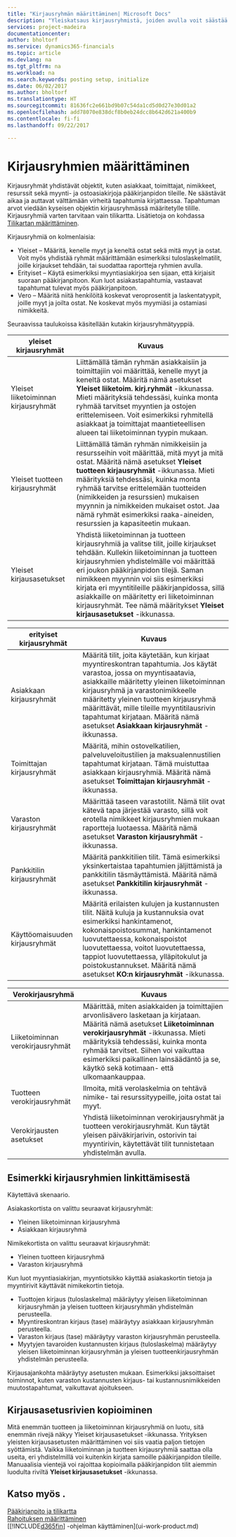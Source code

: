 ```yaml
---
title: "Kirjausryhmän määrittäminen| Microsoft Docs"
description: "Yleiskatsaus kirjausryhmistä, joiden avulla voit säästää aikaa ja välttää virheitä tapahtumia kirjattaessa."
services: project-madeira
documentationcenter: 
author: bholtorf
ms.service: dynamics365-financials
ms.topic: article
ms.devlang: na
ms.tgt_pltfrm: na
ms.workload: na
ms.search.keywords: posting setup, initialize
ms.date: 06/02/2017
ms.author: bholtorf
ms.translationtype: HT
ms.sourcegitcommit: 81636fc2e661bd9b07c54da1cd5d0d27e30d01a2
ms.openlocfilehash: add78070e838dcf8b0eb24dcc8b642d621a400b9
ms.contentlocale: fi-fi
ms.lasthandoff: 09/22/2017

---
```

# <a name="setting-up-posting-groups"></a>Kirjausryhmien määrittäminen
Kirjausryhmät yhdistävät objektit, kuten asiakkaat, toimittajat, nimikkeet, resurssit sekä myynti- ja ostoasiakirjoja pääkirjanpidon tileille. Ne säästävät aikaa ja auttavat välttämään virheitä tapahtumia kirjattaessa. Tapahtuman arvot viedään kyseisen objektin kirjausryhmässä määritetylle tilille. Kirjausryhmiä varten tarvitaan vain tilikartta. Lisätietoja on kohdassa [Tilikartan määrittäminen](finance-setup-chart-accounts.md).  

Kirjausryhmiä on kolmenlaisia:  

* Yleiset – Määritä, kenelle myyt ja keneltä ostat sekä mitä myyt ja ostat. Voit myös yhdistää ryhmät määrittämään esimerkiksi tuloslaskelmatilit, joille kirjaukset tehdään, tai suodattaa raportteja ryhmien avulla.  
* Erityiset – Käytä esimerkiksi myyntiasiakirjoa sen sijaan, että kirjaisit suoraan pääkirjanpitoon. Kun luot asiakastapahtumia, vastaavat tapahtumat tulevat myös pääkirjanpitoon.  
* Vero – Määritä niitä henkilöitä koskevat veroprosentit ja laskentatyypit, joille myyt ja joilta ostat. Ne koskevat myös myymiäsi ja ostamiasi nimikkeitä.

Seuraavissa taulukoissa käsitellään kutakin kirjausryhmätyyppiä.  

| yleiset kirjausryhmät | Kuvaus |
| --- | --- |
| Yleiset liiketoiminnan kirjausryhmät |Liittämällä tämän ryhmän asiakkaisiin ja toimittajiin voi määrittää, kenelle myyt ja keneltä ostat. Määritä nämä asetukset **Yleiset liiketoim. kirj.ryhmät** -ikkunassa. Mieti määrityksiä tehdessäsi, kuinka monta ryhmää tarvitset myyntien ja ostojen erittelemiseen. Voit esimerkiksi ryhmitellä asiakkaat ja toimittajat maantieteellisen alueen tai liiketoiminnan tyypin mukaan. |
| Yleiset tuotteen kirjausryhmät |Liittämällä tämän ryhmän nimikkeisiin ja resursseihin voit määrittää, mitä myyt ja mitä ostat. Määritä nämä asetukset **Yleiset tuotteen kirjausryhmät** -ikkunassa. Mieti määrityksiä tehdessäsi, kuinka monta ryhmää tarvitse erittelemään tuotteiden (nimikkeiden ja resurssien) mukaisen myynnin ja nimikkeiden mukaiset ostot. Jaa nämä ryhmät esimerkiksi raaka-aineiden, resurssien ja kapasiteetin mukaan. |
| Yleiset kirjausasetukset |Yhdistä liiketoiminnan ja tuotteen kirjausryhmiä ja valitse tilit, joille kirjaukset tehdään. Kullekin liiketoiminnan ja tuotteen kirjausryhmien yhdistelmälle voi määrittää eri joukon pääkirjanpidon tilejä. Saman nimikkeen myynnin voi siis esimerkiksi kirjata eri myyntitileille pääkirjanpidossa, sillä asiakkaille on määritetty eri liiketoiminnan kirjausryhmät. Tee nämä määritykset **Yleiset kirjausasetukset** -ikkunassa. |

| erityiset kirjausryhmät | Kuvaus |
| --- | --- |
| Asiakkaan kirjausryhmät |Määritä tilit, joita käytetään, kun kirjaat myyntireskontran tapahtumia. Jos käytät varastoa, jossa on myyntisaatavia, asiakkaille määritetty yleinen liiketoiminnan kirjausryhmä ja varastonimikkeelle määritetty yleinen tuotteen kirjausryhmä määrittävät, mille tileille myyntitilausrivin tapahtumat kirjataan. Määritä nämä asetukset **Asiakkaan kirjausryhmät** -ikkunassa. |
| Toimittajan kirjausryhmät |Määritä, mihin ostovelkatilien, palveluveloitustilien ja maksualennustilien tapahtumat kirjataan. Tämä muistuttaa asiakkaan kirjausryhmiä. Määritä nämä asetukset **Toimittajan kirjausryhmät** -ikkunassa. |
| Varaston kirjausryhmät |Määrittää taseen varastotilit. Nämä tilit ovat kätevä tapa järjestää varasto, sillä voit erotella nimikkeet kirjausryhmien mukaan raportteja luotaessa. Määritä nämä asetukset **Varaston kirjausryhmät** -ikkunassa. |
| Pankkitilin kirjausryhmät |Määritä pankkitilien tilit. Tämä esimerkiksi yksinkertaistaa tapahtumien jäljittämistä ja pankkitilin täsmäyttämistä. Määritä nämä asetukset **Pankkitilin kirjausryhmät** -ikkunassa. |
| Käyttöomaisuuden kirjausryhmät |Määritä erilaisten kulujen ja kustannusten tilit. Näitä kuluja ja kustannuksia ovat esimerkiksi hankintamenot, kokonaispoistosummat, hankintamenot luovutettaessa, kokonaispoistot luovutettaessa, voitot luovutettaessa, tappiot luovutettaessa, ylläpitokulut ja poistokustannukset. Määritä nämä asetukset **KO:n kirjausryhmät** -ikkunassa. |

| Verokirjausryhmä | Kuvaus |
| --- | --- |
| Liiketoiminnan verokirjausryhmät |Määrittää, miten asiakkaiden ja toimittajien arvonlisävero lasketaan ja kirjataan. Määritä nämä asetukset **Liiketoiminnan verokirjausryhmät** -ikkunassa. Mieti määrityksiä tehdessäsi, kuinka monta ryhmää tarvitset. Siihen voi vaikuttaa esimerkiksi paikallinen lainsäädäntö ja se, käytkö sekä kotimaan- että ulkomaankauppaa. |
| Tuotteen verokirjausryhmät |Ilmoita, mitä verolaskelmia on tehtävä nimike- tai resurssityypeille, joita ostat tai myyt. |
| Verokirjausten asetukset |Yhdistä liiketoiminnan verokirjausryhmät ja tuotteen verokirjausryhmät. Kun täytät yleisen päiväkirjarivin, ostorivin tai myyntirivin, käytettävät tilit tunnistetaan yhdistelmän avulla. |

## <a name="example-of-linking-posting-groups"></a>Esimerkki kirjausryhmien linkittämisestä
Käytettävä skenaario.  

Asiakaskortista on valittu seuraavat kirjausryhmät:  

* Yleinen liiketoiminnan kirjausryhmä
* Asiakkaan kirjausryhmä  

Nimikekortista on valittu seuraavat kirjausryhmät:  

* Yleinen tuotteen kirjausryhmä  
* Varaston kirjausryhmä  

Kun luot myyntiasiakirjan, myyntiotsikko käyttää asiakaskortin tietoja ja myyntirivit käyttävät nimikekortin tietoja.  

* Tuottojen kirjaus (tuloslaskelma) määräytyy yleisen liiketoiminnan kirjausryhmän ja yleisen tuotteen kirjausryhmän yhdistelmän perusteella.  
* Myyntireskontran kirjaus (tase) määräytyy asiakkaan kirjausryhmän perusteella.  
* Varaston kirjaus (tase) määräytyy varaston kirjausryhmän perusteella.  
* Myytyjen tavaroiden kustannusten kirjaus (tuloslaskelma) määräytyy yleisen liiketoiminnan kirjausryhmän ja yleisen tuotteenkirjausryhmän yhdistelmän perusteella.  

Kirjausajankohta määräytyy asetusten mukaan. Esimerkiksi jaksoittaiset toiminnot, kuten varaston kustannusten kirjaus- tai kustannusnimikkeiden muutostapahtumat, vaikuttavat ajoitukseen.

## <a name="copying-posting-setup-lines"></a>Kirjausasetusrivien kopioiminen
Mitä enemmän tuotteen ja liiketoiminnan kirjausryhmiä on luotu, sitä enemmän rivejä näkyy Yleiset kirjausasetukset -ikkunassa. Yrityksen yleisten kirjausasetusten määrittäminen voi siis vaatia paljon tietojen syöttämistä. Vaikka liiketoiminnan ja tuotteen kirjausryhmiä saattaa olla useita, eri yhdistelmillä voi kuitenkin kirjata samoille pääkirjanpidon tileille. Manuaalisia vientejä voi rajoittaa kopioimalla pääkirjanpidon tilit aiemmin luodulta riviltä **Yleiset kirjausasetukset** -ikkunassa.

## <a name="see-also"></a>Katso myös .
[Pääkirjanpito ja tilikartta](finance-general-ledger.md)  
[Rahoituksen määrittäminen](finance-setup-finance.md)  
[[!INCLUDE[d365fin](includes/d365fin_md.md)] -ohjelman käyttäminen](ui-work-product.md)

